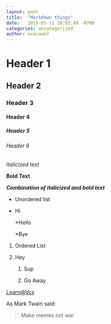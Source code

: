 ```yaml
---
layout: post
title:  "Markdown things"
date:   2018-05-11 10:55:49 -0700
categories: uncategorized
author: vvacuum7
---
```


# Header 1
## Header 2
### Header 3
#### Header 4
##### Header 5
###### Header 6
*Italicized text*

**Bold Text**

_**Combination of italicized and bold text**_

* Unordered list
* Hi
 
     *Hello
  
     *Bye
  
1. Ordered List
2. Hey

    1. Sup
  
    2. Go Away
    
[Learn@Vcs][learn.vcs]

[learn.vcs]: learn.vcs.net

As Mark Twain said:

> Make memes not war
